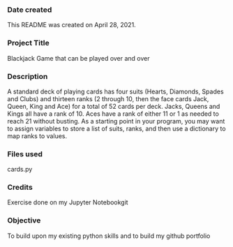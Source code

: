 ### Date created
This README was created on April 28, 2021.

### Project Title
Blackjack Game that can be played over and over

### Description
A standard deck of playing cards has four suits (Hearts, Diamonds, Spades and Clubs) and thirteen ranks (2 through 10, then the face cards Jack, Queen, King and Ace) for a total of 52 cards per deck. Jacks, Queens and Kings all have a rank of 10. Aces have a rank of either 11 or 1 as needed to reach 21 without busting. As a starting point in your program, you may want to assign variables to store a list of suits, ranks, and then use a dictionary to map ranks to values.

### Files used
cards.py

### Credits
Exercise done on my Jupyter Notebookgit 

### Objective 
To build upon my existing python skills and to build my github portfolio